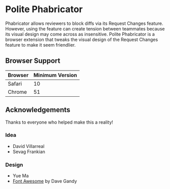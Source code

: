 # Polite Phabricator

Phabricator allows reviewers to block diffs via its Request Changes feature. However, using the feature can create tension between teammates because its visual design may come across as insensitive. Polite Phabricator is a browser extension that tweaks the visual design of the Request Changes feature to make it seem friendlier.

## Browser Support

| Browser | Minimum Version |
|---------|-----------------|
| Safari  | 10              |
| Chrome  | 51              |

## Acknowledgements

Thanks to everyone who helped make this a reality!

### Idea

- David Villarreal
- Sevag Frankian

### Design

- Yue Ma
- [Font Awesome](http://fontawesome.io) by Dave Gandy
